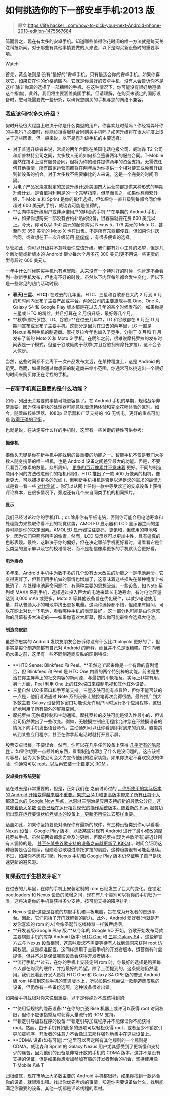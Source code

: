 # 如何挑选你的下一部安卓手机:2013 版

> 原文:[https://life hacker . com/how-to-pick-your-next-Android-phone-2013-edition-1475567684](https://lifehacker.com/how-to-pick-your-next-android-phone-2013-edition-1475567684)

简而言之，现在有太多的安卓手机。知道哪些值得你花时间的唯一方法就是每天关注科技新闻。对于那些有其他事情要做的人来说，以下是购买新设备时的重要事项。

Watch

首先，黄金法则是:没有“最好的”安卓手机。只有最适合你的安卓手机。如果你喜欢它，如果它在你的价格范围内，它就是你最好的安卓手机，没有人会告诉你不是这样(除非你真的选择了一部糟糕的手机，在这种情况下，你可能没有很好地遵循这个指南)。此外，我们将主要涵盖美国手机，但请理解，在购买未锁定的国际设备时，您可能需要做一些研究，以确保您购买的手机与您的网络不兼容。

### 我应该何时(多久)升级？

何时升级很大程度上取决于你是什么类型的用户。你喜欢赶时髦吗？你经常弄坏你的手机吗？必要时，你能负担得起非合同购买手机吗？如何升级将在很大程度上取决于这些因素，但一般来说，以下是您升级手机的主要选择:

*   对于普通升级者来说，常规的两年合同:在美国电话电报公司、威瑞森 T2 公司和斯普林特公司之间，大多数人无论如何都会签署两年的服务合同。T-Mobile 虽然在技术上没有服务合同，但将为你的硬件提供两年的资金支持。无需做任何其他事情，所有四家运营商都将在两年后为你提供一个相对便宜或免费升级到新设备的机会。对于大多数不需要攀比的人来说，这是一个完美的时间间隔。
*   为电子产品发烧友制定的加速升级计划:美国四大运营商都提供某种形式的早期升级计划。是否值得利用是的一个完整指南，但简而言之，如果你想频繁升级，T-Mobile 和 Sprint 是你的最佳选择，但如果你一直升级到每部合同价格超过 600 美元的手机，威瑞森可能是值得的。
*   **面向中期升级用户或非承诺用户的非合约手机:**在早期的 Android 手机中，如果你想购买一部没有合约补贴的设备，很容易就要花费 600 美元以上。今天，你可以以 350 美元的起价购买 Nexus 5，179 美元的 Moto G，甚至昨天 350 美元的 Moto X 也在出售。不是所有东西都便宜，但如果你讨厌合同，或者想在下一次升级前用 [挠痒痒](http://lifehacker.com/how-to-upgrade-to-the-latest-and-greatest-phone-every-f-5958446) ，有很多便宜的选择。

尽管如此，你可以升级并不意味着你应该升级。我们都有对小工具的渴望，但是几个新功能或新版本的 Android 很少每六个月多花 300 美元(更不用说一些更贵的型号超过 600 美元)。

一年中什么时候购买手机也有点冒险。从来没有一个特别好的时候，你肯定不会看到一款新手机发布，但也有不好的时候。虽然以下内容每年都会发生变化，但以下是一些常见的热门活动时段:

*   **春天(三星、HTC):** 在过去的几年里，HTC、三星和谷歌都在大约 2 月到 6 月的短时间内发布了主要产品或平台。两家公司的主要旗舰手机 One、One X、Galaxy S4 和 Google Play 版本都是在过去几年的某个时候发布的。如果你是三星或 HTC 的粉丝，并且打算在 2 月份升级，最好等几个月。
*   **秋季(摩托罗拉、LG、谷歌):**在过去几年中，LG 和谷歌都在 8 月至 11 月期间宣布或发布了主要手机。这部分是因为在过去的两年里，LG 一直是 Nexus 系列手机的制造商。摩托罗拉今年也加入了竞争，分别于 8 月和 11 月发布了新的 Moto X 和 Moto G 手机。在明年之前，很难说摩托罗拉的发布时间表是一个模式，但鉴于谷歌倾向于秋季(并且谷歌拥有摩托罗拉)，这不会令人惊讶。

当然，这些时间都不会离下一次产品发布太远，在某种程度上，这是 Android 的诅咒。然而，如果你通过你想要的制造商来缩小范围，你通常可以挑选出一个很好的时间来购买你正在寻找的手机。

### 一部新手机真正重要的是什么功能？

如今，列出无关紧要的事情可能更容易了。在 Android 手机的早期，规格战争非常重要，因为获得更快的处理器可能意味着流畅体验和完全花哨体验的区别。如今，随着四核处理器、1080p 显示器和广泛支持的 4G 无线电，更好的重点可能是 [取得正确的平衡](https://lifehacker.com/do-i-need-a-1080p-display-in-my-smartphone-1450793273) 。

也就是说，在决定买什么样的手机时，这里有一些关键的特性可供参考:

#### **摄像机**

摄像头无疑是你在新手机中能找到的最重要的功能之一。智能手机不仅是我们大多数人随身携带的唯一相机，也是 Android 设备之间差异最大的功能。但是，不要只看百万像素的数量。众所周知， [更多的百万像素并不意味着](https://lifehacker.com/why-more-megapixels-doesnt-always-mean-a-better-camera-5156651) 更好。不同的制造商用不同的方法改进他们的相机(例如，HTC 推出了一款 400 万像素的相机，像素更大，可以捕捉更多的光线 )，但判断手机相机是否足以满足您的需求的最佳方式是看一看一些 [对比测试](http://gizmodo.com/nexus-5-camera-battle-welcome-to-photography-google-1463156380) 。你可以从网上任何一款中等受欢迎的安卓设备上获得评论样本，在很多情况下，旁边还有几个来自同类手机的相同照片。

#### **显示**

我们已经讨论过你的手机(TL；dr:除非你有平板电脑，否则你可能会用电池寿命和处理能力来换取你看不到的视觉优势，AMOLED 显示器和 LCD 显示器之间的差异可能是你的决定因素。AMOLED 显示器往往更亮、更饱和，但使用的电池略少，因为它们只照亮所需的像素。然而，LCD 显示器可以更加中性，具有逼真的色彩表现。最终，这取决于你的偏好，但在决定哪部手机更好看时，请看看它是什么类型的显示屏以及它的校准情况，而不是相信像素更多的手机默认会更好看。

#### **电池寿命**

多年来，Android 手机中为数不多的几个没有太大改进的功能之一是电池寿命。它变得更好了，但我们用手机做的事情也增加了，这意味着这些损失在某种程度上被抵消了。在处理电池寿命问题时，有两种主要的思想流派。一些设备，如 Note 系列或 MAXX 系列手机，选择通过投入巨大的电池来延长电池寿命，有时电池容量达到 3,000 mAh 或更多。Moto X 等其他设备旨在优化硬件，以减少电池使用量，并从普通大小的电池中挤出更多电量。这两种选择都不错，但如果有疑问，可以在网上对比一下电池，看看哪种手机的表现最好 。这一部分也可能是由你喜欢你的屏幕有多大决定的——如果你喜欢大屏幕，那么你可能最终会选择大电池。

#### **制造商皮肤**

虽然你忠实的 Android 发烧友朋友会告诉你没有什么比#holoyolo 更好的了，但事实是每个制造商都有自己对 Android 的解释，而且并不总是很糟糕。在你向我扔水果之前，这里有一些不同制造商皮肤的区别特征:

*   **HTC Sense: Blinkfeed 和 Peel。**虽然这听起来像是一个有趣的喜剧组合，但 Blinkfeed 和 Peel 是 HTC One 内置的两个特别棒的功能。前者是生活在你主屏幕上的社交内容的新闻源，与最初的印象相反，实际上非常有用。另一方面，Peel 利用 One 上的红外端口来控制电视和其他红外设备。
*   三星自然 UX:多窗口和手写笔支持。三星皮肤可能有点冒险，但你不能否认的一点是，他们设法通过 Note 系列设备让触控笔再次变得很酷。最终推广到大多数主要 Galaxy 设备的多窗口功能也允许用户同时运行多个应用程序，这很好地利用了所有额外的屏幕空间。
*   摩托罗拉:无触摸控制和主动通知。摩托罗拉的皮肤可能是侵入性最小的，但该公司仍然做出了一些改变。例如，无触摸控制应用程序允许您在不触摸设备的情况下向手机发出语音命令。主动通知可以让你看到即将到来的消息，直接跳转到某些应用程序，甚至在你拿起电话时就打开显示屏。

股票安卓很棒，不要误会。然而，你可以在几乎任何设备上获得 [几乎所有的酷部件](https://lifehacker.com/how-to-get-nearly-stock-android-on-any-phone-no-root-513696799) 。如果你想要一点额外的东西，看看制造商添加了什么是没问题的。这应该相对容易，因为大多数公司会大力宣传他们的独家功能。如果你决定不喜欢换肤的体验，你通常可以 [root，以后再安装一个自定义 ROM](https://lifehacker.com/everything-you-need-to-know-about-rooting-your-android-5789397) 。

#### **安卓操作系统更新**

这在过去是非常重要的，但是，正如我们在 之前讨论过的 [，你所使用的实际版本的 Android 开始变得越来越不重要。果冻豆(4.1)和更高版本带来了所有让每个人都流口水的 Google Now 热点，冰淇淋三明治是应用支持的新的最低公分母，这意味着绝大多数](https://lifehacker.com/why-google-play-services-are-now-more-important-than-an-975970197) [设备已经在运行相对现代的操作系统版本。随着新的 Play 服务功能出现在运行姜饼状纸老版本的设备上，更新不再像过去那样重要。](http://developer.android.com/about/dashboards/index.html)

话虽如此，如果你坚持要绝对确保你有最新的软件，有三种设备类别你可以看看: [Nexus 设备](https://lifehacker.com/frustrated-by-android-fragmentation-just-buy-the-nexus-5924547) ，Google Play 版本，以及某些对现有 Android 进行了最小修改的摩托罗拉手机。虽然前两者都承诺会及时更新，但摩托罗拉(现为谷歌所有)最近让所有人震惊的是， [甚至在某些谷歌支持的设备之前就更新了 KitKat](http://www.androidpolice.com/2013/11/19/hell-freezes-over-the-moto-x-on-verizon-gets-the-first-kitkat-update-and-its-starting-today/) 。时间会证明这种趋势是否会继续，但随着谷歌越过摩托罗拉的肩膀，这种趋势很有可能会继续。不过，如果你不愿意打赌，Nexus 手机和 Google Play 版本仍然证明了自己是快速更新的避风港。

### 如果我在乎生根发芽呢？

在过去的几年里，在你的手机上安装定制的 rom 已经发生了巨大的变化。在锁定 bootloaders 和 Nexus 设备的激增之间，现在有几个类别可以将你的手机归为一类，这将决定你的手机将获得多少支持。按可能支持的降序排列:

*   Nexus 设备:这些是谷歌的旗舰手机和平板电脑，旨在成为开发者的首选平台。因此，它们包括了开门就解锁的能力。此外，Android 爱好者(也就是开发你喜欢的 rom 的人)会像圣诞节吃棒棒糖一样狼吞虎咽。
*   **开发者版/Google Play 版:**从今年的 Google I/O 开始，谷歌开始发布两款主要旗舰手机的库存 Android 版本: [HTC One](https://play.google.com/store/devices/details?id=htc_one) 和 [三星 Galaxy S4](https://play.google.com/store/devices/details?id=samsung_galaxy_s4) 。这些解锁方式与 Nexus 设备相同，这意味着您不需要等待有人找到漏洞来获得 root 访问权限。这是标准配置。这同样适用于主要手机的开发者版本，运营商有时会提供，但并不总是保证哪些设备会获得开发者版本。
*   **流行手机:**过去，在你的手机上安装定制 rom 时，你最好的选择是购买每个人都在购买的硬件，并抱最好的希望。除了上面提到的，这条规则仍然适用。我们还看到开发人员将 HTC One 和 Galaxy S4 GPE 版的普通 Android 版 rom 移植到这些手机的普通版本上，所以如果你想尝试一款制造商皮肤的设备，但仍然有一些备份选项，这种设备很难出错。

如果给手机找根对你来说很重要，以下是你绝对不应该得到的:

*   **使用低规格的隐蔽设备:**在你的京瓷 Rise 机器上或许可以获得 root 访问权限，但你不应该指望及时获得大量流行的 ROM 支持。
*   **锁定引导加载程序的设备:**锁定引导加载程序并不能保证你不能获得 root。然而，由于手机有如此多的选项可以轻松获得 root，或者至少不锁定引导加载程序，开发者的注意力不会像过去那样强烈地集中在这些设备上。
*   **CDMA 设备(如有可能):**这里可以否定所有其他规则的一个规则是 CDMA。威瑞森和 Sprint 的 Galaxy Nexus 用户尤其感受到了更新慢和支持少的痛苦，因为他们的设备是非常开放的手机的 CDMA 版本。这并不是没有支持的保证，但是如果你想增加参加有趣的开发者聚会的机会，坚持使用像 T-Mobile 和& T

归根结底，现在市场上大多数主要的 Android 手机都很好，如果你找到一款适合你的设备，就很难出错。找出你优先考虑的事情，知道你需要设备做什么，找到能满足你需要的设备。其他一切都是评论线程的素材。